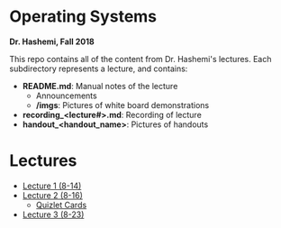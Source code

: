 # Operating Systems
**Dr. Hashemi, Fall 2018**

This repo contains all of the content from Dr. Hashemi's lectures. Each subdirectory represents a lecture, and contains:
- **README.md**: Manual notes of the lecture
    - Announcements
    - **/imgs**: Pictures of white board demonstrations
- **recording_<lecture#>.md**: Recording of lecture
- **handout_<handout_name>**: Pictures of handouts

# Lectures
- [Lecture 1 (8-14)](./lecture_1%20(8-14))
- [Lecture 2 (8-16)](./lecture_2%20(8-16))
    - [Quizlet Cards](https://quizlet.com/_53iowl)
- [Lecture 3 (8-23)](./lecture_3%20(8-23))